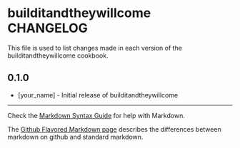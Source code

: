 builditandtheywillcome CHANGELOG
================================

This file is used to list changes made in each version of the builditandtheywillcome cookbook.

0.1.0
-----
- [your_name] - Initial release of builditandtheywillcome

- - -
Check the [Markdown Syntax Guide](http://daringfireball.net/projects/markdown/syntax) for help with Markdown.

The [Github Flavored Markdown page](http://github.github.com/github-flavored-markdown/) describes the differences between markdown on github and standard markdown.
